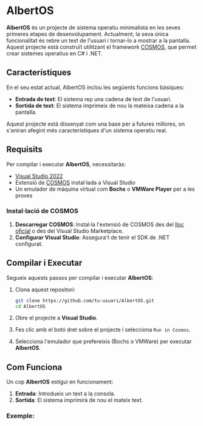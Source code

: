 # AlbertOS

**AlbertOS** és un projecte de sistema operatiu minimalista en les seves primeres etapes de desenvolupament. Actualment, la seva única funcionalitat és rebre un text de l'usuari i tornar-lo a mostrar a la pantalla. Aquest projecte està construït utilitzant el framework [COSMOS](https://github.com/CosmosOS/Cosmos), que permet crear sistemes operatius en C# i .NET.

## Característiques

En el seu estat actual, AlbertOS inclou les següents funcions bàsiques:

- **Entrada de text**: El sistema rep una cadena de text de l'usuari.
- **Sortida de text**: El sistema imprimeix de nou la mateixa cadena a la pantalla.

Aquest projecte està dissenyat com una base per a futures millores, on s'aniran afegint més característiques d'un sistema operatiu real.

## Requisits

Per compilar i executar **AlbertOS**, necessitaràs:

- [Visual Studio 2022](https://visualstudio.microsoft.com/)
- Extensió de [COSMOS](https://github.com/CosmosOS/Cosmos) instal·lada a Visual Studio
- Un emulador de màquina virtual com **Bochs** o **VMWare Player** per a les proves

### Instal·lació de COSMOS

1. **Descarregar COSMOS**: Instal·la l'extensió de COSMOS des del [lloc oficial](https://cosmosos.github.io/) o des del Visual Studio Marketplace.
2. **Configurar Visual Studio**: Assegura't de tenir el SDK de .NET configurat.

## Compilar i Executar

Segueix aquests passos per compilar i executar **AlbertOS**:

1. Clona aquest repositori:
    ```bash
    git clone https://github.com/tu-usuari/AlbertOS.git
    cd AlbertOS
    ```

2. Obre el projecte a **Visual Studio**.

3. Fes clic amb el botó dret sobre el projecte i selecciona `Run in Cosmos`.

4. Selecciona l'emulador que prefereixis (Bochs o VMWare) per executar **AlbertOS**.

## Com Funciona

Un cop **AlbertOS** estigui en funcionament:

1. **Entrada**: Introdueix un text a la consola.
2. **Sortida**: El sistema imprimirà de nou el mateix text.

### Exemple:

